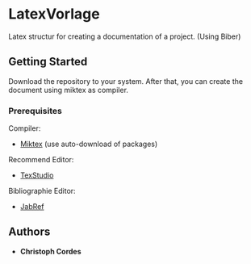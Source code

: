 # LatexVorlage

Latex structur for creating a documentation of a project. (Using Biber)  

## Getting Started

Download the repository to your system. After that, you can create the document using miktex as compiler.

### Prerequisites
Compiler:
* [Miktex](https://miktex.org/) (use auto-download of packages)

Recommend Editor:
* [TexStudio](https://www.texstudio.org/)

Bibliographie Editor:
* [JabRef](https://www.jabref.org/)

## Authors

* **Christoph Cordes** 

